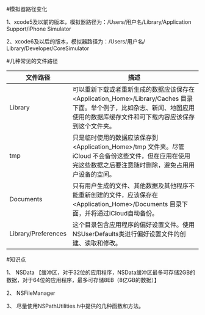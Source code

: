 #模拟器路径变化

1、xcode5及以前的版本，模拟器路径为：/Users/用户名/Library/Application Support/iPhone Simulator

2、xcode6及以后的版本，模拟器路径为：/Users/用户名/ Library/Developer/CoreSimulator

#几种常见的文件路径


文件路径 | 描述 |
------------ | ------------- | 
Library | 可以重新下载或者重新生成的数据应该保存在 <Application_Home>/Library/Caches 目录下面。举个例子，比如杂志、新闻、地图应用使用的数据库缓存文件和可下载内容应该保存到这个文件夹。
tmp | 只是临时使用的数据应该保存到 <Application_Home>/tmp 文件夹。尽管 iCloud 不会备份这些文件，但在应用在使用完这些数据之后要注意随时删除，避免占用用户设备的空间。
Documents | 只有用户生成的文件、其他数据及其他程序不能重新创建的文件，应该保存在<Application_Home>/Documents 目录下面，并将通过iCloud自动备份。
Library/Preferences | ​这个目录包含应用程序的偏好设置文件。使用NSUserDefaults类进行偏好设置文件的创建、读取和修改。


#知识点

1、 NSData    【缓冲区，对于32位的应用程序，NSData缓冲区最多可存储2GB的数据，对于64位的应用程序，最多可存储8EB（8亿GB的数据）】

2、 NSFileManager

3、 尽量使用NSPathUtilities.h中提供的几种函数和方法。
